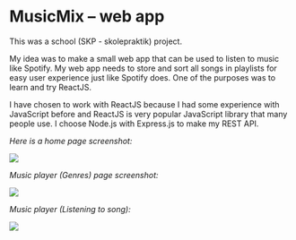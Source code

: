 # **MusicMix – web app**

This was a school (SKP - skolepraktik) project.

My idea was to make a small web app that can be used to listen to music like Spotify. My web app needs to store and sort all songs in playlists for easy user experience just like Spotify does. One of the purposes was to learn and try ReactJS.

I have chosen to work with ReactJS because I had some experience with JavaScript before and ReactJS is very popular JavaScript library that many people use. I choose Node.js with Express.js to make my REST API.

_Here is a home page screenshot:_

![](RackMultipart20200918-4-pku3yp_html_75aa0d4d3906c720.jpg)

_Music player (Genres) page screenshot:_

![](RackMultipart20200918-4-pku3yp_html_fff3484a17570c0b.jpg)

_Music player (Listening to song):_

![](RackMultipart20200918-4-pku3yp_html_6b906533c24b8a19.jpg)
